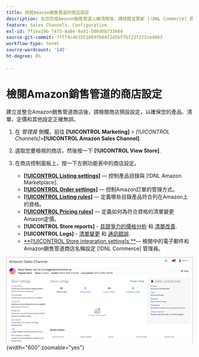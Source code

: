 ```yaml
---
title: 檢閱Amazon銷售管道的商店設定
description: 在您完成Amazon銷售管道上線流程後，請檢閱並更新 [!DNL Commerce] 商店設定。
feature: Sales Channels, Configuration
exl-id: 7f1ea19b-f473-4a8e-9a91-b06d6b733664
source-git-commit: 7fff4c463551089fb64f2d5bf7bf23f272ce4663
workflow-type: tm+mt
source-wordcount: '145'
ht-degree: 0%

---
```


# 檢閱Amazon銷售管道的商店設定

建立並整合Amazon銷售管道商店後，請檢閱商店預設設定，以確保您的產品、清單、定價和其他設定正確無誤。

1. 在 _管理員_ 側欄，前往 **[!UICONTROL Marketing]** > _[!UICONTROL Channels]_>**[!UICONTROL Amazon Sales Channel]**.

1. 選取您要檢視的商店，然後按一下 **[!UICONTROL View Store]**.

1. 在商店控制面板上，按一下左側功能表中的商店設定。

   - [**[!UICONTROL Listing settings]**](./listing-settings.md)  — 控制產品目錄與 [!DNL Amazon Marketplace].
   - [**[!UICONTROL Order settings]**](./order-settings.md)  — 控制Amazon訂單的管理方式。
   - [**[!UICONTROL Listing rules]**](./listing-rules.md)  — 定義哪些目錄產品符合列在Amazon上的資格。
   - [**[!UICONTROL Pricing rules]**](./pricing-products.md)  — 定義如何為符合資格的清單變更Amazon定價。
   - **[!UICONTROL Store reports]** - [具競爭力的價格分析](./competitive-price-analysis.md) 和 [清單改善](./listing-improvements.md).
   - **[!UICONTROL Logs]** - [清單變更](./listing-changes-log.md) 和 [通訊錯誤](./communication-errors-log.md).
   - [**[!UICONTROL Store integration setting]s **](./store-integration-settings.md)— 檢閱中的電子郵件和Amazon銷售管道商店名稱設定 [!DNL Commerce] 管理員。

![存放區儀表板](assets/ob-store-review.png){width="600" zoomable="yes"}
